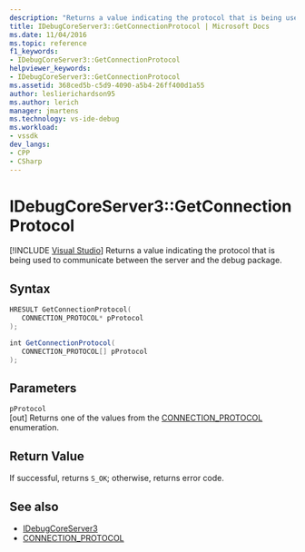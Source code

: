 ```yaml
---
description: "Returns a value indicating the protocol that is being used to communicate between the server and the debug package."
title: IDebugCoreServer3::GetConnectionProtocol | Microsoft Docs
ms.date: 11/04/2016
ms.topic: reference
f1_keywords:
- IDebugCoreServer3::GetConnectionProtocol
helpviewer_keywords:
- IDebugCoreServer3::GetConnectionProtocol
ms.assetid: 368ced5b-c5d9-4090-a5b4-26ff400d1a55
author: leslierichardson95
ms.author: lerich
manager: jmartens
ms.technology: vs-ide-debug
ms.workload:
- vssdk
dev_langs:
- CPP
- CSharp
---
```

# IDebugCoreServer3::GetConnectionProtocol

 [!INCLUDE [Visual Studio](~/includes/applies-to-version/vs-windows-only.md)]
Returns a value indicating the protocol that is being used to communicate between the server and the debug package.

## Syntax

```cpp
HRESULT GetConnectionProtocol(
   CONNECTION_PROTOCOL* pProtocol
);
```

```csharp
int GetConnectionProtocol(
   CONNECTION_PROTOCOL[] pProtocol
);
```

## Parameters
`pProtocol`\
[out] Returns one of the values from the [CONNECTION_PROTOCOL](../../../extensibility/debugger/reference/connection-protocol.md) enumeration.

## Return Value
 If successful, returns `S_OK`; otherwise, returns error code.

## See also
- [IDebugCoreServer3](../../../extensibility/debugger/reference/idebugcoreserver3.md)
- [CONNECTION_PROTOCOL](../../../extensibility/debugger/reference/connection-protocol.md)
